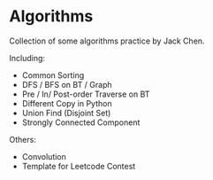 # Algorithms
Collection of some algorithms practice by Jack Chen.

Including:
- Common Sorting
- DFS / BFS on BT / Graph
- Pre / In/ Post-order Traverse on BT
- Different Copy in Python
- Union Find (Disjoint Set)
- Strongly Connected Component
  
Others:
- Convolution
- Template for Leetcode Contest